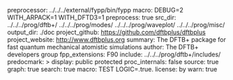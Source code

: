 preprocessor:
        ../../../external/fypp/bin/fypp
macro:
        DEBUG=2
        WITH_ARPACK=1
        WITH_DFTD3=1
preprocess:
        true
src_dir:
        ../../../prog/dftb+/
        ../../../prog/modes/
        ../../../prog/waveplot/
        ../../../prog/misc/
output_dir: ./doc
project_github: https://github.com/dftbplus/dftbplus
project_website: http://www.dftbplus.org
summary: The DFTB+ package for fast quantum mechanical atomistic simulations
author: The DFTB+ developers group
fpp_extensions:
         F90
include:
         ../../../prog/dftb+/includes/
predocmark: >
display: public
         protected
proc_internals:
        false
source: true
graph: true
search: true
macro: TEST
       LOGIC=.true.
license: by
warn: true
